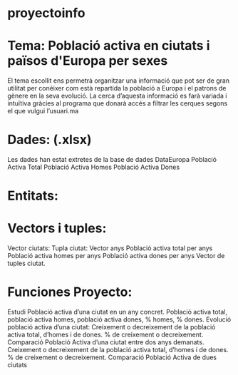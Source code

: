 # proyectoinfo

# Tema: Població activa en ciutats i països d'Europa per sexes
El tema escollit ens permetrà organitzar una informació que pot ser de gran utilitat per conèixer com està repartida la població a Europa i el patrons de gènere en la seva evolució. La cerca d’aquesta informació es farà variada i intuïtiva gràcies al programa que donarà accés a filtrar les cerques segons el que vulgui l’usuari.ma

# Dades: (.xlsx)
Les dades han estat extretes de la base de dades DataEuropa
Població Activa Total
Població Activa Homes
Població Activa Dones

# Entitats:


# Vectors i tuples:
Vector ciutats:
Tupla ciutat:
Vector anys
Població activa total per anys
Població activa homes per anys
Població activa dones per anys
Vector de tuples ciutat.

# Funciones Proyecto:
Estudi Població activa d’una ciutat en un any concret.
Població activa total, població activa homes, població activa dones, % homes, % dones.
Evolució població activa d’una ciutat:
Creixement o decreixement de la població activa total, d’homes i de dones.
% de creixement o decreixement.
Comparació Població Activa d’una ciutat entre dos anys demanats.
Creixement o decreixement de la població activa total, d’homes i de dones.
% de creixement o decreixement.
Comparació Població Activa de dues ciutats
